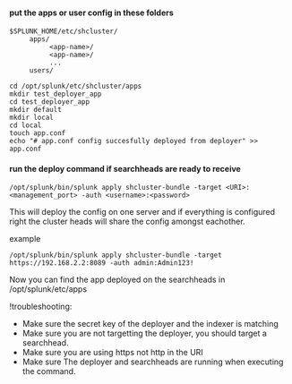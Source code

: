 #### put the apps or user config in these folders
```
$SPLUNK_HOME/etc/shcluster/
     apps/
          <app-name>/
          <app-name>/
          ...
     users/
```
``` 
cd /opt/splunk/etc/shcluster/apps
mkdir test_deployer_app
cd test_deployer_app
mkdir default
mkdir local
cd local 
touch app.conf
echo "# app.conf config succesfully deployed from deployer" >> app.conf
```
#### run the deploy command if searchheads are ready to receive

```
/opt/splunk/bin/splunk apply shcluster-bundle -target <URI>:<management_port> -auth <username>:<password>
```

This will deploy the config on one server and if everything is configured right the cluster heads will 
share the config amongst eachother. 

example 
```
/opt/splunk/bin/splunk apply shcluster-bundle -target https://192.168.2.2:8089 -auth admin:Admin123!
```

Now you can find the app deployed on the searchheads in /opt/splunk/etc/apps

!troubleshooting:

- Make sure the secret key of the deployer and the indexer is matching 
- Make sure you are not targetting the deployer, you should target a searchhead. 
- Make sure you are using https not http in the URI
- Make sure The deployer and searchheads are running when executing the command.